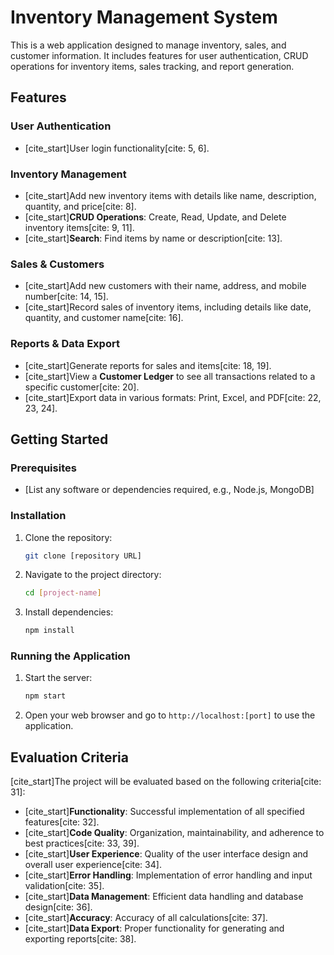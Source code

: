 # Inventory Management System

This is a web application designed to manage inventory, sales, and customer information. It includes features for user authentication, CRUD operations for inventory items, sales tracking, and report generation.

## Features

### User Authentication
- [cite_start]User login functionality[cite: 5, 6].

### Inventory Management
- [cite_start]Add new inventory items with details like name, description, quantity, and price[cite: 8].
- [cite_start]**CRUD Operations**: Create, Read, Update, and Delete inventory items[cite: 9, 11].
- [cite_start]**Search**: Find items by name or description[cite: 13].

### Sales & Customers
- [cite_start]Add new customers with their name, address, and mobile number[cite: 14, 15].
- [cite_start]Record sales of inventory items, including details like date, quantity, and customer name[cite: 16].

### Reports & Data Export
- [cite_start]Generate reports for sales and items[cite: 18, 19].
- [cite_start]View a **Customer Ledger** to see all transactions related to a specific customer[cite: 20].
- [cite_start]Export data in various formats: Print, Excel, and PDF[cite: 22, 23, 24].

## Getting Started

### Prerequisites

- [List any software or dependencies required, e.g., Node.js, MongoDB]

### Installation

1.  Clone the repository:
    ```sh
    git clone [repository URL]
    ```

2.  Navigate to the project directory:
    ```sh
    cd [project-name]
    ```

3.  Install dependencies:
    ```sh
    npm install
    ```

### Running the Application

1.  Start the server:
    ```sh
    npm start
    ```

2.  Open your web browser and go to `http://localhost:[port]` to use the application.

## Evaluation Criteria

[cite_start]The project will be evaluated based on the following criteria[cite: 31]:

-   [cite_start]**Functionality**: Successful implementation of all specified features[cite: 32].
-   [cite_start]**Code Quality**: Organization, maintainability, and adherence to best practices[cite: 33, 39].
-   [cite_start]**User Experience**: Quality of the user interface design and overall user experience[cite: 34].
-   [cite_start]**Error Handling**: Implementation of error handling and input validation[cite: 35].
-   [cite_start]**Data Management**: Efficient data handling and database design[cite: 36].
-   [cite_start]**Accuracy**: Accuracy of all calculations[cite: 37].
-   [cite_start]**Data Export**: Proper functionality for generating and exporting reports[cite: 38].